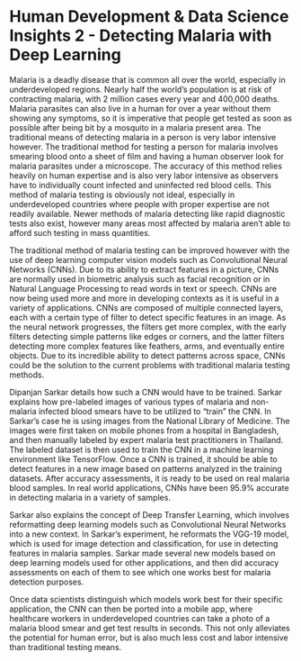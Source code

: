 # Human Development & Data Science Insights 2 - Detecting Malaria with Deep Learning

Malaria is a deadly disease that is common all over the world, especially in underdeveloped regions. Nearly half the world’s population is at risk of contracting malaria, with 2 million cases every year and 400,000 deaths. Malaria parasites can also live in a human for over a year without them showing any symptoms, so it is imperative that people get tested as soon as possible after being bit by a mosquito in a malaria present area. The traditional means of detecting malaria in a person is very labor intensive however. The traditional method for testing a person for malaria involves smearing blood onto a sheet of film and having a human observer look for malaria parasites under a microscope. The accuracy of this method relies heavily on human expertise and is also very labor intensive as observers have to individually count infected and uninfected red blood cells. This method of malaria testing is obviously not ideal, especially in underdeveloped countries where people with proper expertise are not readily available. Newer methods of malaria detecting like rapid diagnostic tests also exist, however many areas most affected by malaria aren’t able to afford such testing in mass quantities. 

The traditional method of malaria testing can be improved however with the use of deep learning computer vision models such as Convolutional Neural Networks (CNNs). Due to its ability to extract features in a picture, CNNs are normally used in biometric analysis such as facial recognition or in Natural Language Processing to read words in text or speech. CNNs are now being used more and more in developing contexts as it is useful in a variety of applications. CNNs are composed of multiple connected layers, each with a certain type of filter to detect specific features in an image. As the neural network progresses, the filters get more complex, with the early filters detecting simple patterns like edges or corners, and the latter filters detecting more complex features like feathers, arms, and eventually entire objects. Due to its incredible ability to detect patterns across space, CNNs could be the solution to the current problems with traditional malaria testing methods.

Dipanjan Sarkar details how such a CNN would have to be trained. Sarkar explains how pre-labeled images of various types of malaria and non-malaria infected blood smears have to be utilized to “train” the CNN. In Sarkar’s case he is using images from the National Library of Medicine. The images were first taken on mobile phones from a hospital in Bangladesh, and then manually labeled by expert malaria test practitioners in Thailand. The labeled dataset is then used to train the CNN in a machine learning environment like TensorFlow. Once a CNN is trained, it should be able to detect features in a new image based on patterns analyzed in the training datasets. After accuracy assessments, it is ready to be used on real malaria blood samples. In real world applications, CNNs have been 95.9% accurate in detecting malaria in a variety of samples. 

Sarkar also explains the concept of Deep Transfer Learning, which involves reformatting deep learning models such as Convolutional Neural Networks into a new context. In Sarkar’s experiment, he reformats the VGG-19 model, which is used for image detection and classification, for use in detecting features in malaria samples. Sarkar made several new models based on deep learning models used for other applications, and then did accuracy assessments on each of them to see which one works best for malaria detection purposes. 

Once data scientists distinguish which models work best for their specific application, the CNN can then be ported into a mobile app, where healthcare workers in underdeveloped countries can take a photo of a malaria blood smear and get test results in seconds. This not only alleviates the potential for human error, but is also much less cost and labor intensive than traditional testing means. 



